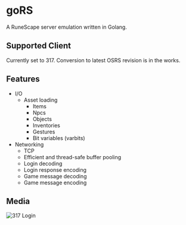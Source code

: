 # goRS
A RuneScape server emulation written in Golang.

## Supported Client
Currently set to 317. Conversion to latest OSRS revision is in the works.

## Features
- I/O
    - Asset loading
      - Items
      - Npcs
      - Objects
      - Inventories
      - Gestures
      - Bit variables (varbits)
- Networking
    - TCP
    - Efficient and thread-safe buffer pooling
    - Login decoding
    - Login response encoding
    - Game message decoding
    - Game message encoding

## Media

![317 Login](https://i.gyazo.com/1f135fa9daf0b0b5d5aec6bd2b1406db.png)

